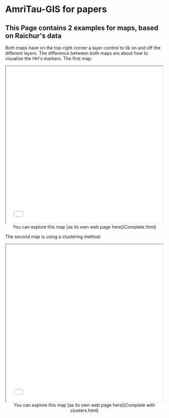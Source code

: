 # AmriTau-GIS for papers
## This Page contains 2 examples for maps, based on Raichur's data
Both maps have on the top-right corner a layer-control to tik on and off the different layers. The difference between both maps are about how to visualize the HH's markers.
The first map:
<center><iframe src="Complete.html" height="500" width="500"></iframe></center>
<center>You can explore this map [as its own web page here](Complete.html)</center>
<p></p>

The second map is using a clustering method:
<center><iframe src="Complete with clusters.html" height="500" width="500"></iframe></center>
<center>You can explore this map [as its own web page here](Complete with clusters.html)</center>
